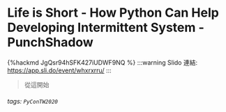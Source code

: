 # Life is Short - How Python Can Help Developing Intermittent System - PunchShadow

{%hackmd JgQsr94hSFK427iUDWF9NQ %}
:::warning
Slido 連結: https://app.sli.do/event/whxrxrru/
:::

> 從這開始
      
###### tags: `PyConTW2020`
